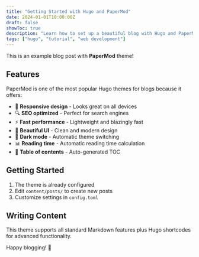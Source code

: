 ```yaml
---
title: "Getting Started with Hugo and PaperMod"
date: 2024-01-01T10:00:00Z
draft: false
showToc: true
description: "Learn how to set up a beautiful blog with Hugo and PaperMod theme"
tags: ["hugo", "tutorial", "web development"]
---
```


This is an example blog post with **PaperMod** theme!

## Features

PaperMod is one of the most popular Hugo themes for blogs because it offers:

- 📱 **Responsive design** - Looks great on all devices
- 🔍 **SEO optimized** - Perfect for search engines
- ⚡ **Fast performance** - Lightweight and blazingly fast
- 🎨 **Beautiful UI** - Clean and modern design
- 🌙 **Dark mode** - Automatic theme switching
- 📊 **Reading time** - Automatic reading time calculation
- 🔖 **Table of contents** - Auto-generated TOC

## Getting Started

1. The theme is already configured
2. Edit `content/posts/` to create new posts
3. Customize settings in `config.toml`

## Writing Content

This theme supports all standard Markdown features plus Hugo shortcodes for advanced functionality.

Happy blogging! 🎉


